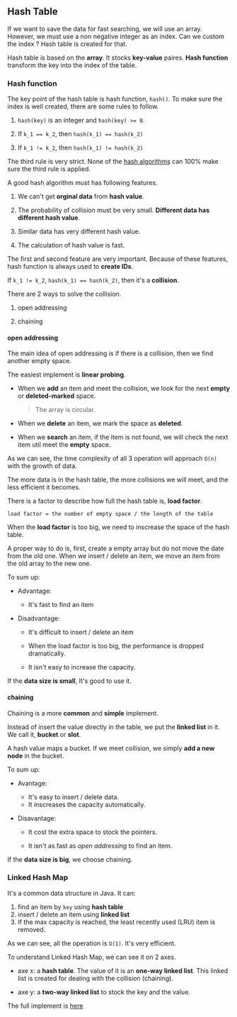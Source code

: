 ## Hash Table

If we want to save the data for fast searching, we will use an array. However, we must use a non negative integer as an index. Can we custom the index ? Hash table is created for that.

Hash table is based on the **array**. It stocks **key-value** paires. **Hash function** transform the key into the index of the table.

### Hash function

The key point of the hash table is hash function, `hash()`. To make sure the index is well created, there are some rules to follow.

1. `hash(key)` is an integer and `hash(key) >= 0`.

2. If `k_1 == k_2`, then `hash(k_1) == hash(k_2)`

3. If `k_1 != k_2`, then `hash(k_1) != hash(k_2)`

The third rule is very strict. None of the [hash algorithms](https://en.wikipedia.org/wiki/Secure_Hash_Algorithms) can 100% make sure the third rule is applied.

A good hash algorithm must has following features.

1. We can't get **orginal data** from **hash value**.

2. The probability of collision must be very small. **Different data has different hash value**.

3. Similar data has very different hash value.

4. The calculation of hash value is fast.

The first and second feature are very important. Because of these features, hash function is always used to **create IDs**.

If `k_1 != k_2`, `hash(k_1) == hash(k_2)`, then it's a **collision**.

There are 2 ways to solve the collision.

1. open addressing

2. chaining

#### open addressing

The main idea of open addressing is if there is a collision, then we find another empty space.

The easiest implement is **linear probing**.

- When we **add** an item and meet the collision, we look for the next **empty** or **deleted-marked** space.

  > The array is circular.

- When we **delete** an item, we mark the space as **deleted**.

- When we **search** an item, if the item is not found, we will check the next item util meet the **empty** space.

As we can see, the time complexity of all 3 operation will approach `O(n)` with the growth of data. 

The more data is in the hash table, the more collisions we will meet, and the less efficient it becomes.

There is a factor to describe how full the hash table is, **load factor**.

```
load factor = the number of empty space / the length of the table
```

When the **load factor** is too big, we need to inscrease the space of the hash table. 

A proper way to do is, first, create a empty array but do not move the date from the old one. When we insert / delete an item, we move an item from the old array to the new one. 

To sum up:

- Advantage: 

  - It's fast to find an item
  
- Disadvantage: 
   
  - It's difficult to insert / delete an item

  - When the load factor is too big, the performance is dropped dramatically.

  - It isn't easy to increase the capacity.

If the **data size is small**, It's good to use it.

#### chaining

Chaining is a more **common** and **simple** implement.

Instead of insert the value directly in the table, we put the **linked list** in it. We call it, **bucket** or **slot**.

A hash value maps a bucket. If we meet collision, we simply **add a new node** in the bucket.

To sum up:

- Avantage:

  - It's easy to insert / delete data.
  - It inscreases the capacity automatically.

- Disavantage:

  - It cost the extra space to stock the pointers.

  - It isn't as fast as *open addressing* to find an item.

If the **data size is big**, we choose chaining.

### Linked Hash Map

It's a common data structure in Java. It can:

1. find an item by `key` using **hash table**
2. insert / delete an item using **linked list**
3. If the max capacity is reached, the least recently used (LRU) item is removed.

As we can see, all the operation is `O(1)`. It's very efficient.

To understand Linked Hash Map, we can see it on 2 axes.

- axe x: a **hash table**. The value of it is an **one-way linked list**. This linked list is created for dealing with the collision (chaining).

- axe y: a **two-way linked list** to stock the key and the value.

The full implement is [here](https://github.com/EnzoSeason/study-notes/blob/main/algo-data-structure/hash-table/linked-hash-map.py)
